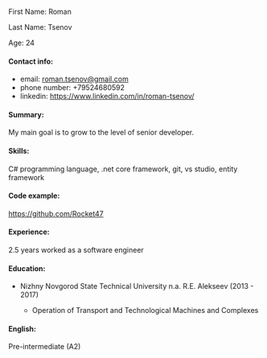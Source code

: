 First Name: Roman

Last Name: Tsenov

Age: 24

#### Contact info:
* email: roman.tsenov@gmail.com
* phone number: +79524680592
* linkedin: https://www.linkedin.com/in/roman-tsenov/

#### Summary:
My main goal is to grow to the level of senior developer.

#### Skills:
C# programming language, .net core framework, git, vs studio, entity framework

#### Code example: 
https://github.com/Rocket47

#### Experience:
2.5 years worked as a software engineer 

#### Education:
* Nizhny Novgorod State Technical University n.a. R.E. Alekseev (2013 - 2017)

  * Operation of Transport and Technological Machines and Complexes

#### English:
Pre-intermediate (A2)